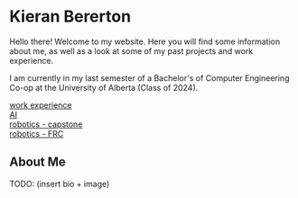 # Kieran Bererton

Hello there! Welcome to my website. Here you will find some information about me, as well as a look at some of my past projects and work experience.  

I am currently in my last semester of a Bachelor's of Computer Engineering Co-op at the University of Alberta (Class of 2024).  
  
[work experience](wkexp.md)  
[AI](ai.md)   
[robotics - capstone](capstone.md)  
[robotics - FRC](robotics.md)  


## About Me

TODO: (insert bio + image)
